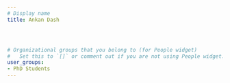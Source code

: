 ```yaml
---
# Display name
title: Ankan Dash




# Organizational groups that you belong to (for People widget)
#   Set this to `[]` or comment out if you are not using People widget.
user_groups:
- PhD Students
---
```


